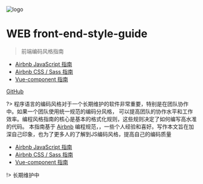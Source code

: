 ![logo](/static/image/logo2.png)

# WEB front-end-style-guide

> 前端编码风格指南

  * [Airbnb JavaScript 指南](StyleGuide/JavaScript.md)
  * [Airbnb CSS / Sass 指南](StyleGuide/CSS.md)
  * [Vue-component 指南](StyleGuide/Vue-component.md)

[GitHub](https://github.com/woodguoyu)

?> 程序语言的编码风格对于一个长期维护的软件非常重要，特别是在团队协作中。如果一个团队使用统一规范的编码分风格，
可以提高团队的协作水平和工作效率。编程风格指南的核心是基本的格式化规则，这些规则决定了如何编写高水准的代码。
本指南基于 [Airbnb](https://github.com/airbnb/) 编程规范，，一些个人经验和喜好。写作本文旨在加深自己印象，也为了更多人的了解到JS编码风格，提高自己的编码质量


 * [Airbnb JavaScript 指南](/StyleGuide/JavaScript.md)
 * [Airbnb CSS / Sass 指南](/StyleGuide/CSS.md)
 * [Vue-component 指南](/StyleGuide/Vue-component.md)

!> 长期维护中

